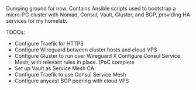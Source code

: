 Dumping ground for now. Contains Ansible scripts used to bootstrap a micro-PC cluster with Nomad, Consul, Vault, Gluster, and BGP, providing HA services for my homelab.

TODOs:
- Configure Traefik for HTTPS
- Configure Wireguard between cluster hosts and cloud VPS
- Configure Gluster to run over Wireguard
X Configure Consul Service Mesh, with relevant rules in place. (PoC complete
- Set up Vault as Service Mesh CA.
- Configure Traefik to use Consul Service Mesh
- Configure anycast BGP peering with cloud VPS


